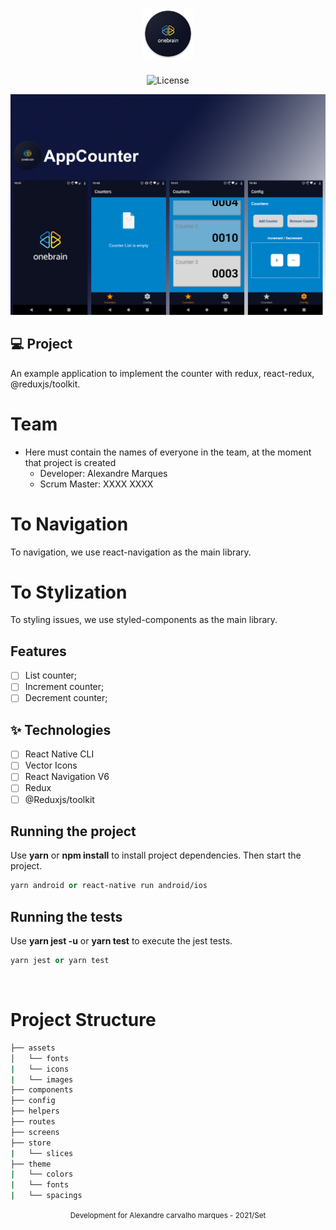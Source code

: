 <h1 align="center">
  <img alt="SearchBands" height="80" title="Plant Manager" src=".github/logo.png" />
</h1>

<p align="center">
  <img alt="License" src="https://img.shields.io/static/v1?label=license&message=MIT&color=E51C44&labelColor=0A1033">
</p>

![cover](.github/cover.png?style=flat)

## 💻 Project

An example application to implement the counter with redux, react-redux,
@reduxjs/toolkit.

# Team

- Here must contain the names of everyone in the team, at the moment that
  project is created
  - Developer: Alexandre Marques
  - Scrum Master: XXXX XXXX

# To Navigation

To navigation, we use react-navigation as the main library.

# To Stylization

To styling issues, we use styled-components as the main library.

## Features

- [ ] List counter;
- [ ] Increment counter;
- [ ] Decrement counter;

## ✨ Technologies

- [ ] React Native CLI
- [ ] Vector Icons
- [ ] React Navigation V6
- [ ] Redux
- [ ] @Reduxjs/toolkit

## Running the project

Use **yarn** or **npm install** to install project dependencies. Then start the
project.

```cl
yarn android or react-native run android/ios
```

## Running the tests

Use **yarn jest -u** or **yarn test** to execute the jest tests.

```cl
yarn jest or yarn test
```

<br />

# Project Structure

```bash
├── assets
│   └── fonts
|   └── icons
|   └── images
├── components
├── config
├── helpers
├── routes
├── screens
├── store
|   └── slices
├── theme
|   └── colors
|   └── fonts
|   └── spacings
```

<div align="center">
  <small>Development for Alexandre carvalho marques - 2021/Set</small>
</div>
